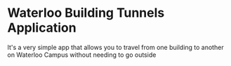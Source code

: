 # Waterloo Building Tunnels Application
 It's a very simple app that allows you to travel from one building to another on Waterloo Campus without needing to go outside
